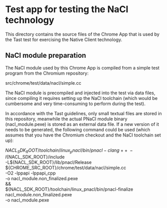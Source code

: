 # Test app for testing the NaCl technology

This directory contains the source files of the Chrome App that is used by the
Tast test for exercising the Native Client technology.

## NaCl module preparation

The NaCl module used by this Chrome App is compiled from a simple test program
from the Chromium repository:

  src/chrome/test/data/nacl/simple.cc

The NaCl module is precompiled and injected into the test via data files, since
compiling it requires setting up the NaCl toolchain (which would be cumbersome
and very time-consuming to perform during the test).

In accordance with the Tast guidelines, only small textual files are stored in
this repository, meanwhile the actual PNaCl module binary (nacl_module.pexe) is
stored as an external data file. If a new version of it needs to be generated,
the following command could be used (which assumes that you have the Chromium
checkout and the NaCl toolchain set up):

${NACL_SDK_ROOT}/toolchain/linux_pnacl/bin/pnacl-clang++ \
  -I${NACL_SDK_ROOT}/include \
  -L${NACL_SDK_ROOT}/lib/pnacl/Release \
  ${CHROME_SRC_ROOT}/chrome/test/data/nacl/simple.cc \
  -O2 -lppapi -lppapi_cpp \
  -o nacl_module.non_finalized.pexe \
  && \
  ${NACL_SDK_ROOT}/toolchain/linux_pnacl/bin/pnacl-finalize \
  nacl_module.non_finalized.pexe \
  -o nacl_module.pexe
